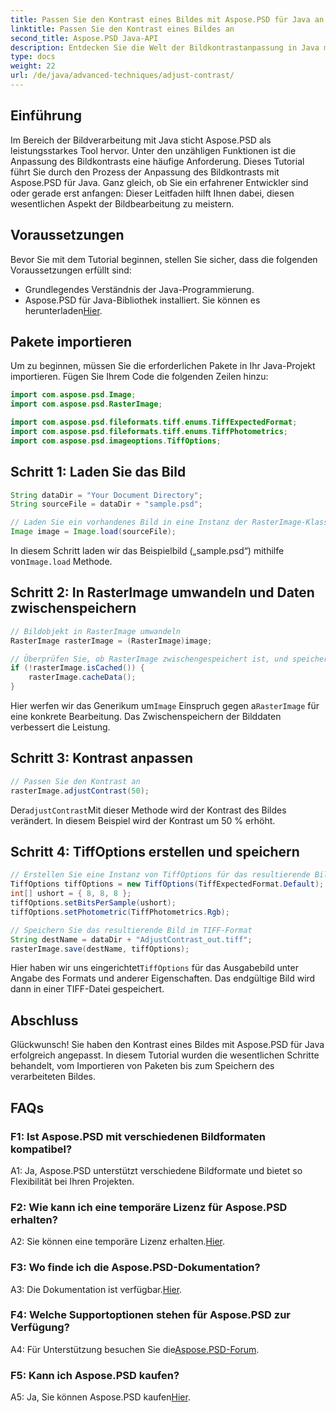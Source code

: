 ```yaml
---
title: Passen Sie den Kontrast eines Bildes mit Aspose.PSD für Java an
linktitle: Passen Sie den Kontrast eines Bildes an
second_title: Aspose.PSD Java-API
description: Entdecken Sie die Welt der Bildkontrastanpassung in Java mit Aspose.PSD. Befolgen Sie unsere Schritt-für-Schritt-Anleitung für eine nahtlose Bildbearbeitung.
type: docs
weight: 22
url: /de/java/advanced-techniques/adjust-contrast/
---
```

## Einführung

Im Bereich der Bildverarbeitung mit Java sticht Aspose.PSD als leistungsstarkes Tool hervor. Unter den unzähligen Funktionen ist die Anpassung des Bildkontrasts eine häufige Anforderung. Dieses Tutorial führt Sie durch den Prozess der Anpassung des Bildkontrasts mit Aspose.PSD für Java. Ganz gleich, ob Sie ein erfahrener Entwickler sind oder gerade erst anfangen: Dieser Leitfaden hilft Ihnen dabei, diesen wesentlichen Aspekt der Bildbearbeitung zu meistern.

## Voraussetzungen

Bevor Sie mit dem Tutorial beginnen, stellen Sie sicher, dass die folgenden Voraussetzungen erfüllt sind:

- Grundlegendes Verständnis der Java-Programmierung.
-  Aspose.PSD für Java-Bibliothek installiert. Sie können es herunterladen[Hier](https://releases.aspose.com/psd/java/).

## Pakete importieren

Um zu beginnen, müssen Sie die erforderlichen Pakete in Ihr Java-Projekt importieren. Fügen Sie Ihrem Code die folgenden Zeilen hinzu:

```java
import com.aspose.psd.Image;
import com.aspose.psd.RasterImage;

import com.aspose.psd.fileformats.tiff.enums.TiffExpectedFormat;
import com.aspose.psd.fileformats.tiff.enums.TiffPhotometrics;
import com.aspose.psd.imageoptions.TiffOptions;
```

## Schritt 1: Laden Sie das Bild

```java
String dataDir = "Your Document Directory";
String sourceFile = dataDir + "sample.psd";

// Laden Sie ein vorhandenes Bild in eine Instanz der RasterImage-Klasse
Image image = Image.load(sourceFile);
```

 In diesem Schritt laden wir das Beispielbild („sample.psd“) mithilfe von`Image.load` Methode.

## Schritt 2: In RasterImage umwandeln und Daten zwischenspeichern

```java
// Bildobjekt in RasterImage umwandeln
RasterImage rasterImage = (RasterImage)image;

// Überprüfen Sie, ob RasterImage zwischengespeichert ist, und speichern Sie RasterImage zwischen, um eine bessere Leistung zu erzielen
if (!rasterImage.isCached()) {
    rasterImage.cacheData();
}
```

 Hier werfen wir das Generikum um`Image` Einspruch gegen a`RasterImage` für eine konkrete Bearbeitung. Das Zwischenspeichern der Bilddaten verbessert die Leistung.

## Schritt 3: Kontrast anpassen

```java
// Passen Sie den Kontrast an
rasterImage.adjustContrast(50);
```

 Der`adjustContrast`Mit dieser Methode wird der Kontrast des Bildes verändert. In diesem Beispiel wird der Kontrast um 50 % erhöht.

## Schritt 4: TiffOptions erstellen und speichern

```java
// Erstellen Sie eine Instanz von TiffOptions für das resultierende Bild
TiffOptions tiffOptions = new TiffOptions(TiffExpectedFormat.Default);
int[] ushort = { 8, 8, 8 };
tiffOptions.setBitsPerSample(ushort);
tiffOptions.setPhotometric(TiffPhotometrics.Rgb);

// Speichern Sie das resultierende Bild im TIFF-Format
String destName = dataDir + "AdjustContrast_out.tiff";
rasterImage.save(destName, tiffOptions);
```

 Hier haben wir uns eingerichtet`TiffOptions` für das Ausgabebild unter Angabe des Formats und anderer Eigenschaften. Das endgültige Bild wird dann in einer TIFF-Datei gespeichert.

## Abschluss

Glückwunsch! Sie haben den Kontrast eines Bildes mit Aspose.PSD für Java erfolgreich angepasst. In diesem Tutorial wurden die wesentlichen Schritte behandelt, vom Importieren von Paketen bis zum Speichern des verarbeiteten Bildes.

## FAQs

### F1: Ist Aspose.PSD mit verschiedenen Bildformaten kompatibel?

A1: Ja, Aspose.PSD unterstützt verschiedene Bildformate und bietet so Flexibilität bei Ihren Projekten.

### F2: Wie kann ich eine temporäre Lizenz für Aspose.PSD erhalten?

 A2: Sie können eine temporäre Lizenz erhalten.[Hier](https://purchase.aspose.com/temporary-license/).

### F3: Wo finde ich die Aspose.PSD-Dokumentation?

A3: Die Dokumentation ist verfügbar.[Hier](https://reference.aspose.com/psd/java/).

### F4: Welche Supportoptionen stehen für Aspose.PSD zur Verfügung?

 A4: Für Unterstützung besuchen Sie die[Aspose.PSD-Forum](https://forum.aspose.com/c/psd/34).

### F5: Kann ich Aspose.PSD kaufen?

 A5: Ja, Sie können Aspose.PSD kaufen[Hier](https://purchase.aspose.com/buy).